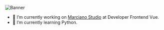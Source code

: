 ![Banner](https://github.com/efrenmartinez/efrenmartinez/blob/master/image.jpg)

- 🔭 I’m currently working on [Marciano Studio](https://marciano.com.mx/) at Developer Frontend Vue.
- 🌱 I’m currently learning Python.
